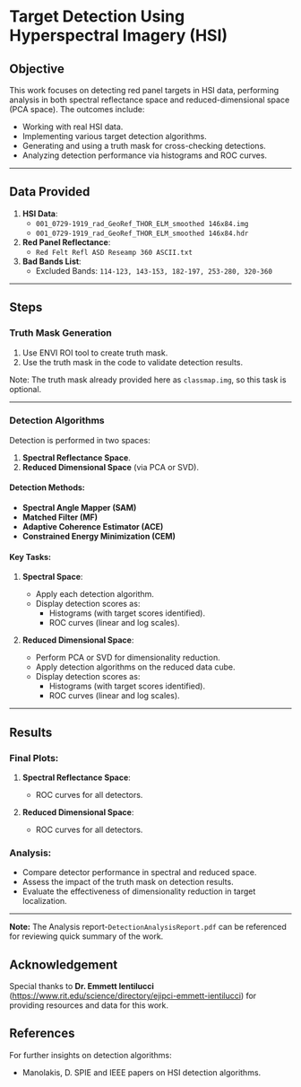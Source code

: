 # Target Detection Using Hyperspectral Imagery (HSI)

## Objective
This work focuses on detecting red panel targets in HSI data, performing analysis in both spectral reflectance space and reduced-dimensional space (PCA space). The outcomes include:

- Working with real HSI data.
- Implementing various target detection algorithms.
- Generating and using a truth mask for cross-checking detections.
- Analyzing detection performance via histograms and ROC curves.

---

## Data Provided
1. **HSI Data**:
   - `001_0729-1919_rad_GeoRef_THOR_ELM_smoothed 146x84.img`
   - `001_0729-1919_rad_GeoRef_THOR_ELM_smoothed 146x84.hdr`
2. **Red Panel Reflectance**:
   - `Red Felt Refl ASD Reseamp 360 ASCII.txt`
3. **Bad Bands List**:
   - Excluded Bands: `114-123, 143-153, 182-197, 253-280, 320-360`

---

## Steps

### Truth Mask Generation
1. Use ENVI ROI tool to create truth mask.
2. Use the truth mask in the code to validate detection results.

Note: The truth mask already provided here as `classmap.img`, so this task is optional.

---

### Detection Algorithms
Detection is performed in two spaces:
1. **Spectral Reflectance Space**.
2. **Reduced Dimensional Space** (via PCA or SVD).

#### Detection Methods:
- **Spectral Angle Mapper (SAM)**
- **Matched Filter (MF)**
- **Adaptive Coherence Estimator (ACE)**
- **Constrained Energy Minimization (CEM)** 

#### Key Tasks:
1. **Spectral Space**:
   - Apply each detection algorithm.
   - Display detection scores as:
     - Histograms (with target scores identified).
     - ROC curves (linear and log scales).

2. **Reduced Dimensional Space**:
   - Perform PCA or SVD for dimensionality reduction.
   - Apply detection algorithms on the reduced data cube.
   - Display detection scores as:
     - Histograms (with target scores identified).
     - ROC curves (linear and log scales).

---

## Results

### Final Plots:
1. **Spectral Reflectance Space**:
   - ROC curves for all detectors.

2. **Reduced Dimensional Space**:
   - ROC curves for all detectors.


### Analysis:
- Compare detector performance in spectral and reduced space.
- Assess the impact of the truth mask on detection results.
- Evaluate the effectiveness of dimensionality reduction in target localization.

---

**Note:** The Analysis report-`DetectionAnalysisReport.pdf` can be referenced for reviewing quick summary of the work.

## Acknowledgement
Special thanks to **Dr. Emmett Ientilucci** (https://www.rit.edu/science/directory/ejipci-emmett-ientilucci) for providing resources and data for this work.

## References
For further insights on detection algorithms:
- Manolakis, D. SPIE and IEEE papers on HSI detection algorithms.

